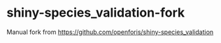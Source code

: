 # shiny-species_validation-fork
Manual fork from https://github.com/openforis/shiny-species_validation
